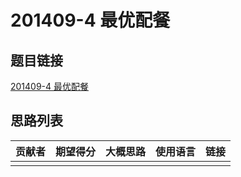 # 201409-4 最优配餐

## 题目链接

[201409-4 最优配餐](http://118.190.20.162/view.page?gpid=T13)

## 思路列表

| 贡献者 | 期望得分 | 大概思路 | 使用语言 | 链接 |
| :-: | :-: | :-: | :-: | :-: | 
|  |  |  |  |  |
